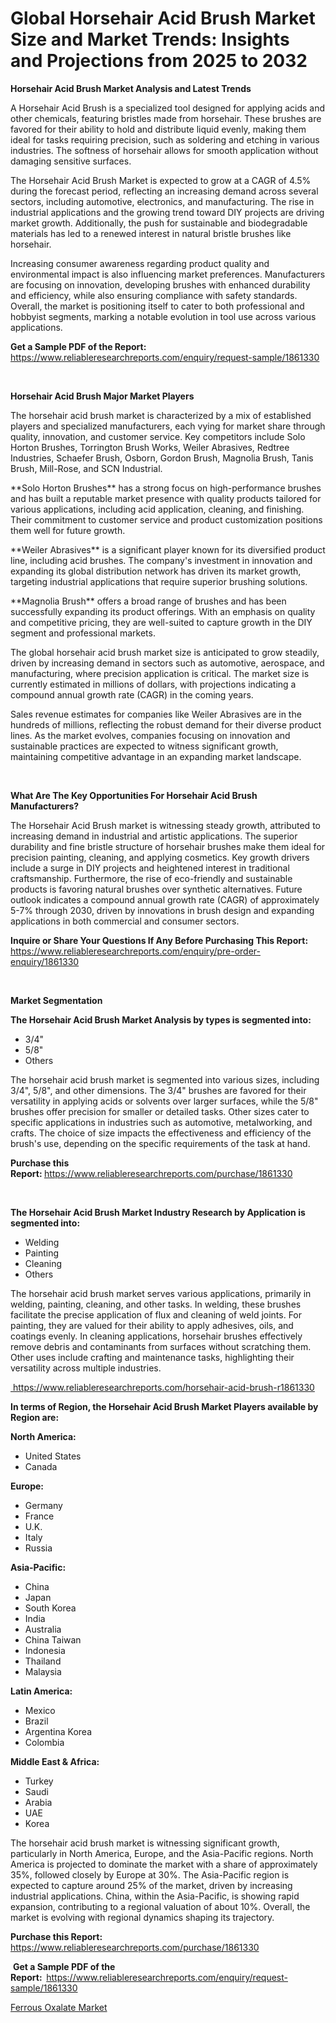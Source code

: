 <p><h1>Global Horsehair Acid Brush Market Size and Market Trends: Insights and Projections from 2025 to 2032</h1></p><p><strong>Horsehair Acid Brush Market Analysis and Latest Trends</strong></p>
<p><p>A Horsehair Acid Brush is a specialized tool designed for applying acids and other chemicals, featuring bristles made from horsehair. These brushes are favored for their ability to hold and distribute liquid evenly, making them ideal for tasks requiring precision, such as soldering and etching in various industries. The softness of horsehair allows for smooth application without damaging sensitive surfaces.</p><p>The Horsehair Acid Brush Market is expected to grow at a CAGR of 4.5% during the forecast period, reflecting an increasing demand across several sectors, including automotive, electronics, and manufacturing. The rise in industrial applications and the growing trend toward DIY projects are driving market growth. Additionally, the push for sustainable and biodegradable materials has led to a renewed interest in natural bristle brushes like horsehair. </p><p>Increasing consumer awareness regarding product quality and environmental impact is also influencing market preferences. Manufacturers are focusing on innovation, developing brushes with enhanced durability and efficiency, while also ensuring compliance with safety standards. Overall, the market is positioning itself to cater to both professional and hobbyist segments, marking a notable evolution in tool use across various applications.</p></p>
<p><strong>Get a Sample PDF of the Report:&nbsp;</strong> <a href="https://www.reliableresearchreports.com/enquiry/request-sample/1861330?utm_campaign=3349&utm_medium=2&utm_source=Github&utm_content=ia&utm_term=01042025&utm_id=horsehair-acid-brush">https://www.reliableresearchreports.com/enquiry/request-sample/1861330</a></p>
<p>&nbsp;</p>
<p><strong>Horsehair Acid Brush Major Market Players</strong></p>
<p><p>The horsehair acid brush market is characterized by a mix of established players and specialized manufacturers, each vying for market share through quality, innovation, and customer service. Key competitors include Solo Horton Brushes, Torrington Brush Works, Weiler Abrasives, Redtree Industries, Schaefer Brush, Osborn, Gordon Brush, Magnolia Brush, Tanis Brush, Mill-Rose, and SCN Industrial.</p><p>**Solo Horton Brushes** has a strong focus on high-performance brushes and has built a reputable market presence with quality products tailored for various applications, including acid application, cleaning, and finishing. Their commitment to customer service and product customization positions them well for future growth.</p><p>**Weiler Abrasives** is a significant player known for its diversified product line, including acid brushes. The company's investment in innovation and expanding its global distribution network has driven its market growth, targeting industrial applications that require superior brushing solutions.</p><p>**Magnolia Brush** offers a broad range of brushes and has been successfully expanding its product offerings. With an emphasis on quality and competitive pricing, they are well-suited to capture growth in the DIY segment and professional markets.</p><p>The global horsehair acid brush market size is anticipated to grow steadily, driven by increasing demand in sectors such as automotive, aerospace, and manufacturing, where precision application is critical. The market size is currently estimated in millions of dollars, with projections indicating a compound annual growth rate (CAGR) in the coming years.</p><p>Sales revenue estimates for companies like Weiler Abrasives are in the hundreds of millions, reflecting the robust demand for their diverse product lines. As the market evolves, companies focusing on innovation and sustainable practices are expected to witness significant growth, maintaining competitive advantage in an expanding market landscape.</p></p>
<p>&nbsp;</p>
<p><strong>What Are The Key Opportunities For Horsehair Acid Brush Manufacturers?</strong></p>
<p><p>The Horsehair Acid Brush market is witnessing steady growth, attributed to increasing demand in industrial and artistic applications. The superior durability and fine bristle structure of horsehair brushes make them ideal for precision painting, cleaning, and applying cosmetics. Key growth drivers include a surge in DIY projects and heightened interest in traditional craftsmanship. Furthermore, the rise of eco-friendly and sustainable products is favoring natural brushes over synthetic alternatives. Future outlook indicates a compound annual growth rate (CAGR) of approximately 5-7% through 2030, driven by innovations in brush design and expanding applications in both commercial and consumer sectors.</p></p>
<p><strong>Inquire or Share Your Questions If Any Before Purchasing This Report:</strong> <a href="https://www.reliableresearchreports.com/enquiry/pre-order-enquiry/1861330?utm_campaign=3349&utm_medium=2&utm_source=Github&utm_content=ia&utm_term=01042025&utm_id=horsehair-acid-brush">https://www.reliableresearchreports.com/enquiry/pre-order-enquiry/1861330</a></p>
<p>&nbsp;</p>
<p><strong>Market Segmentation</strong></p>
<p><strong>The Horsehair Acid Brush Market Analysis by types is segmented into:</strong></p>
<p><ul><li>3/4"</li><li>5/8"</li><li>Others</li></ul></p>
<p><p>The horsehair acid brush market is segmented into various sizes, including 3/4", 5/8", and other dimensions. The 3/4" brushes are favored for their versatility in applying acids or solvents over larger surfaces, while the 5/8" brushes offer precision for smaller or detailed tasks. Other sizes cater to specific applications in industries such as automotive, metalworking, and crafts. The choice of size impacts the effectiveness and efficiency of the brush's use, depending on the specific requirements of the task at hand.</p></p>
<p><strong>Purchase this Report:&nbsp;</strong><a href="https://www.reliableresearchreports.com/purchase/1861330?utm_campaign=3349&utm_medium=2&utm_source=Github&utm_content=ia&utm_term=01042025&utm_id=horsehair-acid-brush">https://www.reliableresearchreports.com/purchase/1861330</a></p>
<p>&nbsp;</p>
<p><strong>The Horsehair Acid Brush Market Industry Research by Application is segmented into:</strong></p>
<p><ul><li>Welding</li><li>Painting</li><li>Cleaning</li><li>Others</li></ul></p>
<p><p>The horsehair acid brush market serves various applications, primarily in welding, painting, cleaning, and other tasks. In welding, these brushes facilitate the precise application of flux and cleaning of weld joints. For painting, they are valued for their ability to apply adhesives, oils, and coatings evenly. In cleaning applications, horsehair brushes effectively remove debris and contaminants from surfaces without scratching them. Other uses include crafting and maintenance tasks, highlighting their versatility across multiple industries.</p></p>
<p><a href="https://www.reliableresearchreports.com/horsehair-acid-brush-r1861330?utm_campaign=3349&utm_medium=2&utm_source=Github&utm_content=ia&utm_term=01042025&utm_id=horsehair-acid-brush">&nbsp;https://www.reliableresearchreports.com/horsehair-acid-brush-r1861330</a></p>
<p><strong>In terms of Region, the Horsehair Acid Brush Market Players available by Region are:</strong></p>
<p>
    <p> <strong> North America: </strong>
        <ul>
            <li>United States</li>
            <li>Canada</li>
        </ul>
        </p> 
    <p> <strong> Europe: </strong>
        <ul>
            <li>Germany</li>
            <li>France</li>
            <li>U.K.</li>
            <li>Italy</li>
            <li>Russia</li>
        </ul>
        </p> 
    <p> <strong> Asia-Pacific: </strong>
        <ul>
            <li>China</li>
            <li>Japan</li>
            <li>South Korea</li>
            <li>India</li>
            <li>Australia</li>
            <li>China Taiwan</li>
            <li>Indonesia</li>
            <li>Thailand</li>
            <li>Malaysia</li>
        </ul>
        </p> 
    <p> <strong> Latin America: </strong>
        <ul>
            <li>Mexico</li>
            <li>Brazil</li>
            <li>Argentina Korea</li>
            <li>Colombia</li>
        </ul>
        </p> 
    <p> <strong> Middle East & Africa: </strong>
        <ul>
            <li>Turkey</li>
            <li>Saudi</li>
            <li>Arabia</li>
            <li>UAE</li>
            <li>Korea</li>
        </ul>
    </p>
    </p>
<p><p>The horsehair acid brush market is witnessing significant growth, particularly in North America, Europe, and the Asia-Pacific regions. North America is projected to dominate the market with a share of approximately 35%, followed closely by Europe at 30%. The Asia-Pacific region is expected to capture around 25% of the market, driven by increasing industrial applications. China, within the Asia-Pacific, is showing rapid expansion, contributing to a regional valuation of about 10%. Overall, the market is evolving with regional dynamics shaping its trajectory.</p></p>
<p><strong>Purchase this Report: </strong><a href="https://www.reliableresearchreports.com/purchase/1861330?utm_campaign=3349&utm_medium=2&utm_source=Github&utm_content=ia&utm_term=01042025&utm_id=horsehair-acid-brush">https://www.reliableresearchreports.com/purchase/1861330</a></p>
<p>&nbsp;<strong>Get a Sample PDF of the Report:&nbsp;&nbsp;</strong><a href="https://www.reliableresearchreports.com/enquiry/request-sample/1861330?utm_campaign=3349&utm_medium=2&utm_source=Github&utm_content=ia&utm_term=01042025&utm_id=horsehair-acid-brush">https://www.reliableresearchreports.com/enquiry/request-sample/1861330</a></p>
<p><strong></strong></p>
<p><p><a href="https://github.com/osamhcombre/Market-Research-Report-List-1/blob/main/ferrous-oxalate-market.md?utm_campaign=3349&utm_medium=2&utm_source=Github&utm_content=ia&utm_term=01042025&utm_id=horsehair-acid-brush">Ferrous Oxalate Market</a></p></p>